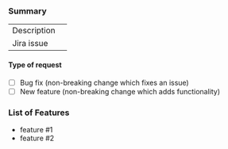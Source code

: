 ### Summary
|             |   |
|-------------|---|
| Description |   |
| Jira issue  |   |

#### Type of request
<!--- Please delete options that are not relevant. -->
- [ ] Bug fix (non-breaking change which fixes an issue)
- [ ] New feature (non-breaking change which adds functionality)

### List of Features
- feature #1
- feature #2